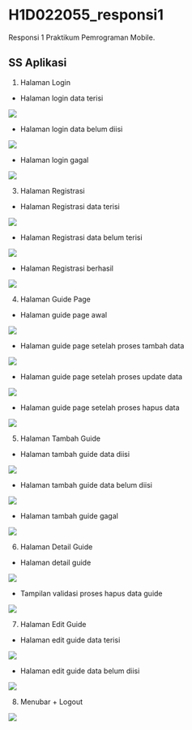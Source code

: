 # H1D022055_responsi1

Responsi 1 Praktikum Pemrograman Mobile.

## SS Aplikasi

1. Halaman Login
- Halaman login data terisi

![](gambar/login_success.png)

- Halaman login data belum diisi

![](gambar/login_blank.png)

- Halaman login gagal

![](gambar/login_failed.png)

3. Halaman Registrasi
- Halaman Registrasi data terisi

![](gambar/registrasi_success.png)

- Halaman Registrasi data belum terisi

![](gambar/registrasi_blank.png)

- Halaman Registrasi berhasil

![](gambar/registrasi_success_alert.png)

4. Halaman Guide Page
- Halaman guide page awal

![](gambar/guide_page_1.png)

- Halaman guide page setelah proses tambah data

![](gambar/guide_page_2.png)

- Halaman guide page setelah proses update data

![](gambar/guide_page_3.png)

- Halaman guide page setelah proses hapus data

![](gambar/guide_page_1.png)

5. Halaman Tambah Guide
- Halaman tambah guide data diisi

![](gambar/create_guide_success.png)

- Halaman tambah guide data belum diisi

![](gambar/create_guide_blank.png)

- Halaman tambah guide gagal

![](gambar/create_guide_failed.png)

6. Halaman Detail Guide
- Halaman detail guide

![](gambar/guide_detail.png)

- Tampilan validasi proses hapus data guide

![](gambar/delete_guide.png)

7. Halaman Edit Guide
- Halaman edit guide data terisi

![](gambar/edit_guide_success.png)

- Halaman edit guide data belum diisi

![](gambar/edit_guide_blank.png)

8. Menubar + Logout

![](gambar/menubar_logout.png)
